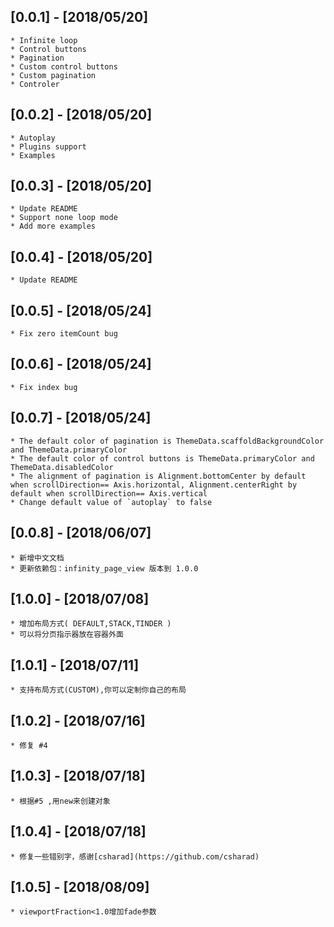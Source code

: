 ## [0.0.1] - [2018/05/20]
    * Infinite loop
    * Control buttons
    * Pagination
    * Custom control buttons
    * Custom pagination
    * Controler
    
## [0.0.2] - [2018/05/20]
    * Autoplay
    * Plugins support 
    * Examples
    
## [0.0.3] - [2018/05/20]
    * Update README
    * Support none loop mode
    * Add more examples
    
## [0.0.4] - [2018/05/20]
    * Update README
    
## [0.0.5] - [2018/05/24]
    * Fix zero itemCount bug
 
## [0.0.6] - [2018/05/24]
    * Fix index bug
        
## [0.0.7] - [2018/05/24]
    * The default color of pagination is ThemeData.scaffoldBackgroundColor and ThemeData.primaryColor
    * The default color of control buttons is ThemeData.primaryColor and ThemeData.disabledColor
    * The alignment of pagination is Alignment.bottomCenter by default when scrollDirection== Axis.horizontal, Alignment.centerRight by default when scrollDirection== Axis.vertical
    * Change default value of `autoplay` to false
    
    
## [0.0.8] - [2018/06/07]
    * 新增中文文档
    * 更新依赖包：infinity_page_view 版本到 1.0.0
    
## [1.0.0] - [2018/07/08]
    * 增加布局方式( DEFAULT,STACK,TINDER )
    * 可以将分页指示器放在容器外面
## [1.0.1] - [2018/07/11]
    * 支持布局方式(CUSTOM),你可以定制你自己的布局
## [1.0.2] - [2018/07/16]
    * 修复 #4
    
## [1.0.3] - [2018/07/18]
    * 根据#5 ,用new来创建对象

## [1.0.4] - [2018/07/18]
    * 修复一些错别字，感谢[csharad](https://github.com/csharad)
    
## [1.0.5] - [2018/08/09]
    * viewportFraction<1.0增加fade参数